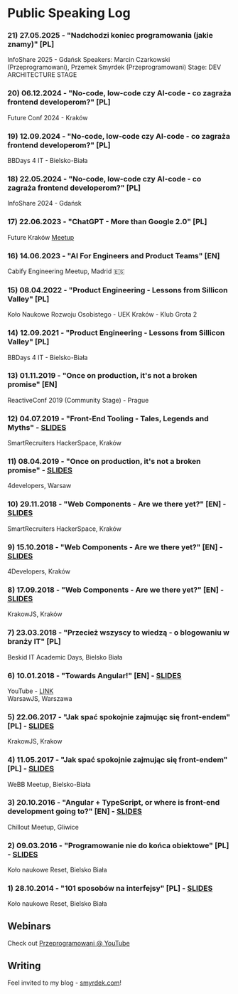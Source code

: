 # Public Speaking Log

### 21) 27.05.2025 - "Nadchodzi koniec programowania (jakie znamy)" [PL]
InfoShare 2025 - Gdańsk
Speakers: Marcin Czarkowski (Przeprogramowani), Przemek Smyrdek (Przeprogramowani)
Stage: DEV ARCHITECTURE STAGE

### 20) 06.12.2024 - "No-code, low-code czy AI-code - co zagraża frontend developerom?" [PL]
Future Conf 2024 - Kraków 

### 19) 12.09.2024 - "No-code, low-code czy AI-code - co zagraża frontend developerom?" [PL]
BBDays 4 IT - Bielsko-Biała

### 18) 22.05.2024 - "No-code, low-code czy AI-code - co zagraża frontend developerom?" [PL]
InfoShare 2024 - Gdańsk

### 17) 22.06.2023 - "ChatGPT - More than Google 2.0" [PL]
Future Kraków [Meetup](https://www.meetup.com/future-meetup/events/293781543)

### 16) 14.06.2023 - "AI For Engineers and Product Teams" [EN]
Cabify Engineering Meetup, Madrid 🇪🇸

### 15) 08.04.2022 - "Product Engineering - Lessons from Sillicon Valley" [PL]
Koło Naukowe Rozwoju Osobistego - UEK Kraków - Klub Grota 2

### 14) 12.09.2021 - "Product Engineering - Lessons from Sillicon Valley" [PL]
BBDays 4 IT - Bielsko-Biała

### 13) 01.11.2019 - "Once on production, it's not a broken promise" [EN]
ReactiveConf 2019 (Community Stage) - Prague

### 12) 04.07.2019 - "Front-End Tooling - Tales, Legends and Myths" - [SLIDES](https://docs.google.com/presentation/d/e/2PACX-1vSk6lx0Y5_twMeOZ0gcv-ZafoPaGiD4nNdG5xHE4wIGqmfOVTV7XfbfLqCqr6XPTVxwYn2X68Ujy2bc/pub?start=false&loop=false&delayms=15000)
SmartRecruiters HackerSpace, Kraków

### 11) 08.04.2019 - "Once on production, it's not a broken promise" - [SLIDES](https://docs.google.com/presentation/d/e/2PACX-1vTzGwaHXRwJTjY4-OiZ66RxxRgC2DOcP_Rd3f2NdfgXLzD3TtugNWOYPG9BhYOia5-xHfKAR5nZHm2p/pub?start=false&loop=false&delayms=15000)
4developers, Warsaw

### 10) 29.11.2018 - "Web Components - Are we there yet?" \[EN] - [SLIDES](https://docs.google.com/presentation/d/e/2PACX-1vQ8BvBxGnPwHHLeroB6kt6y20znSQkEDGkkIK3IRpdJk3_gbo2sYoRf6wNQKPt4Xx3jSYBKdhJWL5_2/pub?start=false&loop=false&delayms=10000)
SmartRecruiters HackerSpace, Kraków

### 9) 15.10.2018 - "Web Components - Are we there yet?" \[EN] - [SLIDES](https://docs.google.com/presentation/d/e/2PACX-1vQ8BvBxGnPwHHLeroB6kt6y20znSQkEDGkkIK3IRpdJk3_gbo2sYoRf6wNQKPt4Xx3jSYBKdhJWL5_2/pub?start=false&loop=false&delayms=10000)
4Developers, Kraków

### 8) 17.09.2018 - "Web Components - Are we there yet?" \[EN] - [SLIDES](https://docs.google.com/presentation/d/e/2PACX-1vQ8BvBxGnPwHHLeroB6kt6y20znSQkEDGkkIK3IRpdJk3_gbo2sYoRf6wNQKPt4Xx3jSYBKdhJWL5_2/pub?start=false&loop=false&delayms=10000)
KrakowJS, Kraków

### 7) 23.03.2018 - "Przecież wszyscy to wiedzą - o blogowaniu w branży IT" \[PL]
Beskid IT Academic Days, Bielsko Biała

### 6) 10.01.2018 - "Towards Angular!" \[EN] - [SLIDES](https://docs.google.com/presentation/d/e/2PACX-1vQ73VZPdmng90ENOevgg_IQdfb9TBuCJMIyyiWzdJFUjp8ib_VIqr1Xn4QAbq1yU-rt4SgNr6N-RcmV/pub?start=false&loop=false&delayms=15000)
YouTube - [LINK](https://www.youtube.com/watch?v=v-GLQk-vcLo)  
WarsawJS, Warszawa

### 5) 22.06.2017 - "Jak spać spokojnie zajmując się front-endem" \[PL] - [SLIDES](https://docs.google.com/presentation/d/e/2PACX-1vSpeleCnfISugwJuoxZWSygGgtENkMC1s2NMjApx-joK0awKgUHnws3CZ-HeOccNUCRgL9QbkoY3MvE/pub?start=false&loop=false&delayms=10000)
KrakowJS, Krakow

### 4) 11.05.2017 - "Jak spać spokojnie zajmując się front-endem" \[PL] - [SLIDES](https://docs.google.com/presentation/d/e/2PACX-1vSpeleCnfISugwJuoxZWSygGgtENkMC1s2NMjApx-joK0awKgUHnws3CZ-HeOccNUCRgL9QbkoY3MvE/pub?start=false&loop=false&delayms=10000)
WeBB Meetup, Bielsko-Biała

### 3) 20.10.2016 - "Angular + TypeScript, or where is front-end development going to?" \[EN] - [SLIDES](https://docs.google.com/presentation/d/e/2PACX-1vSSgscrmFh4Pb4UX4E8jqkwThh9RUiair8klzu3GcCtVS6qQcnxAtvxak1Rwq8YkYTxu6EeGjo_OOZV/pub?start=false&loop=false&delayms=10000)
Chillout Meetup, Gliwice

### 2) 09.03.2016 - "Programowanie nie do końca obiektowe" \[PL] - [SLIDES](https://www.slideshare.net/PrzemekSmyrdek/notsoobject-oriented-programming)
Koło naukowe Reset, Bielsko Biała

### 1) 28.10.2014 - "101 sposobów na interfejsy" \[PL] - [SLIDES](https://www.slideshare.net/PrzemekSmyrdek/interfaces-101)
Koło naukowe Reset, Bielsko Biała

## Webinars

Check out [Przeprogramowani @ YouTube](https://www.youtube.com/@Przeprogramowani)

## Writing

Feel invited to my blog - [smyrdek.com](https://smyrdek.com/)!
